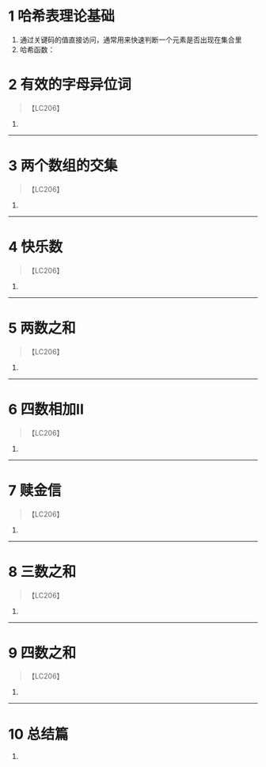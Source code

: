 # 1 哈希表理论基础
1. 通过关键码的值直接访问，通常用来快速判断一个元素是否出现在集合里
2. 哈希函数：

# 2 有效的字母异位词

> 【LC206】

1. 

---

# 3 两个数组的交集

> 【LC206】

1. 

---

# 4 快乐数

> 【LC206】

1. 

---

# 5 两数之和

> 【LC206】

1. 

---

# 6 四数相加II

> 【LC206】

1. 

---

# 7 赎金信

> 【LC206】

1. 

---

# 8 三数之和

> 【LC206】

1. 

---

# 9 四数之和

> 【LC206】

1. 

---

# 10 总结篇
1. 